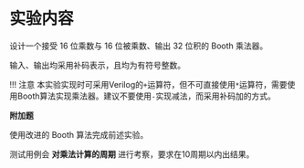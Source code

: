 # 实验内容

设计一个接受 16 位乘数与 16 位被乘数、输出 32 位积的 Booth 乘法器。

输入、输出均采用补码表示，且均为有符号整数。

!!! 注意
	本实验实现时可采用Verilog的`+`运算符，但不可直接使用`*`运算符，需要使用Booth算法实现乘法器。建议不要使用`-`实现减法，而采用补码加的方式。

**附加题**

使用改进的 Booth 算法完成前述实验。

测试用例会 **对乘法计算的周期** 进行考察，要求在10周期以内出结果。
